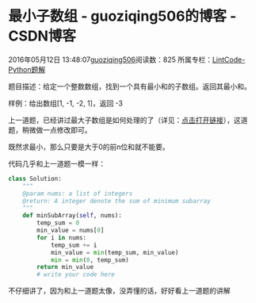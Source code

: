 # 最小子数组 - guoziqing506的博客 - CSDN博客





2016年05月12日 13:48:07[guoziqing506](https://me.csdn.net/guoziqing506)阅读数：825
所属专栏：[LintCode-Python题解](https://blog.csdn.net/column/details/guoziqing-blog.html)









题目描述：给定一个整数数组，找到一个具有最小和的子数组。返回其最小和。

样例：给出数组[1, -1, -2, 1]，返回 -3

上一道题，已经讲过最大子数组是如何处理的了（详见：[点击打开链接](http://blog.csdn.net/guoziqing506/article/details/51382964)），这道题，稍微做一点修改即可。

既然求最小，那么只要是大于0的前n位和就不能要。

代码几乎和上一道题一模一样：



```python
class Solution:
    """
    @param nums: a list of integers
    @return: A integer denote the sum of minimum subarray
    """
    def minSubArray(self, nums):
    	temp_sum = 0
    	min_value = nums[0]
    	for i in nums:
    		temp_sum += i
    		min_value = min(temp_sum, min_value)
    		min = min(0, temp_sum)
    	return min_value
        # write your code here
```
不仔细讲了，因为和上一道题太像，没弄懂的话，好好看上一道题的讲解







